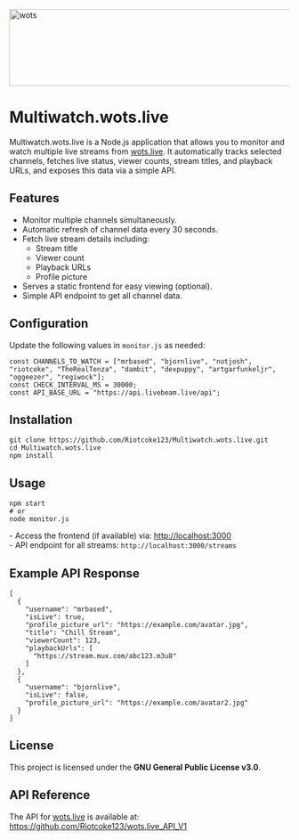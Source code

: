<!DOCTYPE html>
<html lang="en">
<head>
  <meta charset="UTF-8">
  
</head>
<body>

<img width="533" height="138" alt="wots" src="https://github.com/user-attachments/assets/1ee89fd5-5a43-4470-9a72-8a3668d94e09" />

  
  <h1>Multiwatch.wots.live</h1>
  <p>
    Multiwatch.wots.live is a Node.js application that allows you to monitor and watch multiple live streams from 
    <a href="https://wots.live" target="_blank">wots.live</a>. It automatically tracks selected channels, fetches live status, viewer counts, stream titles, and playback URLs, and exposes this data via a simple API.
  </p>
  <h2>Features</h2>
  <ul>
    <li>Monitor multiple channels simultaneously.</li>
    <li>Automatic refresh of channel data every 30 seconds.</li>
    <li>Fetch live stream details including:
      <ul>
        <li>Stream title</li>
        <li>Viewer count</li>
        <li>Playback URLs</li>
        <li>Profile picture</li>
      </ul>
    </li>
    <li>Serves a static frontend for easy viewing (optional).</li>
    <li>Simple API endpoint to get all channel data.</li>
  </ul>

  <h2>Configuration</h2>
  <p>Update the following values in <code>monitor.js</code> as needed:</p>
  <pre><code>const CHANNELS_TO_WATCH = ["mrbased", "bjornlive", "notjosh", "riotcoke", "TheRealTenza", "dambit", "dexpuppy", "artgarfunkeljr", "oggeezer", "regiwock"];
const CHECK_INTERVAL_MS = 30000;
const API_BASE_URL = "https://api.livebeam.live/api";</code></pre>

  <h2>Installation</h2>
  <pre><code>git clone https://github.com/Riotcoke123/Multiwatch.wots.live.git
cd Multiwatch.wots.live
npm install</code></pre>

  <h2>Usage</h2>
  <pre><code>npm start
# or
node monitor.js</code></pre>
  <p>
    - Access the frontend (if available) via: <a href="http://localhost:3000" target="_blank">http://localhost:3000</a><br>
    - API endpoint for all streams: <code>http://localhost:3000/streams</code>
  </p>

  <h2>Example API Response</h2>
  <pre><code>[
  {
    "username": "mrbased",
    "isLive": true,
    "profile_picture_url": "https://example.com/avatar.jpg",
    "title": "Chill Stream",
    "viewerCount": 123,
    "playbackUrls": [
      "https://stream.mux.com/abc123.m3u8"
    ]
  },
  {
    "username": "bjornlive",
    "isLive": false,
    "profile_picture_url": "https://example.com/avatar2.jpg"
  }
]</code></pre>

  <h2>License</h2>
  <p>This project is licensed under the <strong>GNU General Public License v3.0</strong>.</p>

  <h2>API Reference</h2>
  <p>The API for <a href="https://wots.live" target="_blank">wots.live</a> is available at: 
    <a href="https://github.com/Riotcoke123/wots.live_API_V1" target="_blank">https://github.com/Riotcoke123/wots.live_API_V1</a>
  </p>
</body>
</html>
